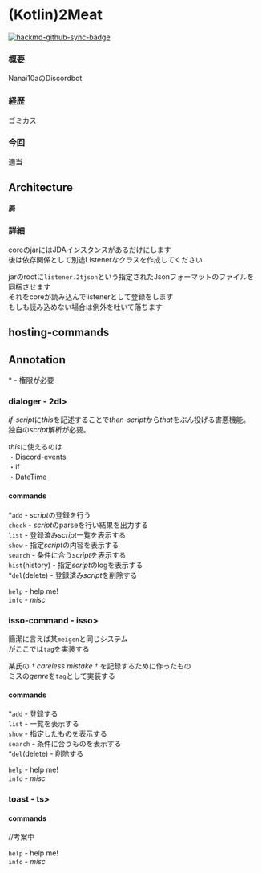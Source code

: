# (Kotlin)2Meat

[![hackmd-github-sync-badge](https://hackmd.io/xttac6OzR9ix78AAAdsYYw/badge)](https://hackmd.io/xttac6OzR9ix78AAAdsYYw)


### 概要

Nanai10aのDiscordbot

### 経歴

ゴミカス

### 今回

適当

## Architecture

**屑**

### 詳細

coreのjarにはJDAインスタンスがあるだけにします  
後は依存関係として別途Listenerなクラスを作成してください

jarのrootに`listener.2tjson`という指定されたJsonフォーマットのファイルを同梱させます  
それをcoreが読み込んでlistenerとして登録をします  
もしも読み込めない場合は例外を吐いて落ちます

## hosting-commands

## Annotation

\* - 権限が必要

### dialoger - 2dl>

*if-script*に*this*を記述することで*then-script*から*that*をぶん投げる害悪機能。  
独自の*script*解析が必要。

*this*に使えるのは  
・Discord-events  
・if  
・DateTime

#### commands

\*`add` - *script*の登録を行う  
`check` - *script*のparseを行い結果を出力する  
`list` - 登録済み*script*一覧を表示する  
`show` - 指定*script*の内容を表示する  
`search` - 条件に合う*script*を表示する  
`hist`(history) - 指定*script*のlogを表示する  
\*`del`(delete) - 登録済み*script*を削除する

`help` - help me!  
`info` - *misc*

### isso-command - isso>

簡潔に言えば某`meigen`と同じシステム  
がここでは`tag`を実装する

某氏の *† careless mistake †* を記録するために作ったもの  
ミスの*genre*を`tag`として実装する

#### commands



\*`add` - 登録する  
`list` - 一覧を表示する  
`show` - 指定したものを表示する  
`search` - 条件に合うものを表示する  
\*`del`(delete) - 削除する

`help` - help me!  
`info` - *misc*

### toast - ts>

#### commands

//考案中

`help` - help me!  
`info` - *misc*

